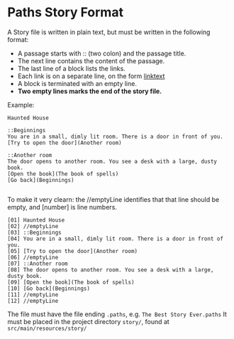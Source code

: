 # Paths Story Format

A Story file is written in plain text, but must be written in the following format:


- A passage starts with :: (two colon) and the passage title.
- The next line contains the content of the passage.
- The last line of a block lists the links.
- Each link is on a separate line, on the form [linktext](reference)
- A block is terminated with an empty line.
- **Two empty lines marks the end of the story file.**


Example:

```paths
Haunted House

::Beginnings
You are in a small, dimly lit room. There is a door in front of you.
[Try to open the door](Another room)

::Another room
The door opens to another room. You see a desk with a large, dusty book.
[Open the book](The book of spells)
[Go back](Beginnings)


```

To make it very clearn: the //emptyLine identifies that that line should be empty, and [number] is line numbers.

```paths
[01] Haunted House
[02] //emptyLine
[03] ::Beginnings
[04] You are in a small, dimly lit room. There is a door in front of you.
[05] [Try to open the door](Another room)
[06] //emptyLine
[07] ::Another room
[08] The door opens to another room. You see a desk with a large, dusty book.
[09] [Open the book](The book of spells)
[10] [Go back](Beginnings)
[11] //emptyLine
[12] //emptyLine
```

The file must have the file ending `.paths`, e.g. `The Best Story Ever.paths`
It must be placed in the project directory `story/`, found at `src/main/resources/story/`
